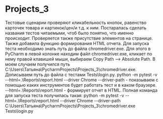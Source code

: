 # Projects_3
Тестовые сценарии проверяют кликабельность кнопок, равенство карточек товара и картинок/цен/и т.д. к ним. Постаралась сделать названия
тестов читаемыми, чтоб было понятно, что именно происходит.
Проверяется также присутствие элементов на странице.
Также добавила функцию формирования HTML отчета.
Для запуска теста необходимо знать путь до файла chromedriver.exe. Для этого в PyCharm в левой колонке находим файл chromedriver.exe,
кликает по нему правой клавишей мыши, выбираем Copy Path --> Absolute Path.
В моем случаем получился путь C:\Users\Татьяна\PycharmProjects\Projects_3\chromedriver.exe. Дописываем путь до файла с тестами Tests\login.py.
python -m pytest -v --html=.\Reports\report.html --driver Chrome --driver-path - показываем с помощью каких инструментов
будет работать тест и в каком браузере. --html=.\Reports\report.html - формирует отчет в HTML. Полная команда для запуска теста получилась такая:
python -m pytest -v --html=.\Reports\report.html --driver Chrome --driver-path C:\Users\Татьяна\PycharmProjects\Projects_3\chromedriver.exe Tests\login.py
